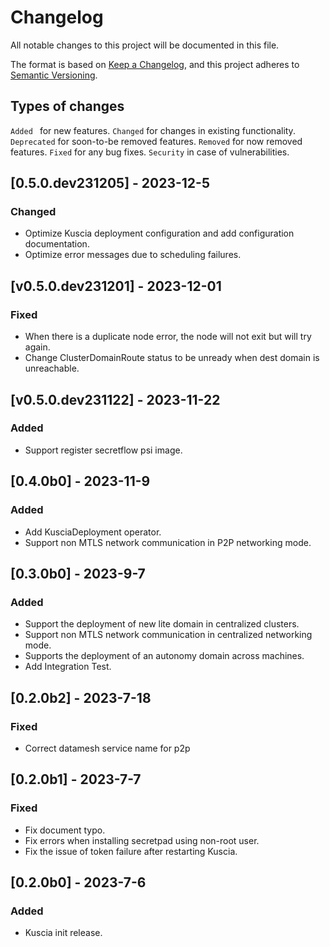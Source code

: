 # Changelog
All notable changes to this project will be documented in this file.

The format is based on [Keep a Changelog](https://keepachangelog.com/en/1.0.0/),
and this project adheres to [Semantic Versioning](https://semver.org/spec/v2.0.0.html).

## Types of changes
`Added ` for new features.
`Changed` for changes in existing functionality.
`Deprecated` for soon-to-be removed features.
`Removed` for now removed features.
`Fixed` for any bug fixes.
`Security` in case of vulnerabilities.

## [0.5.0.dev231205] - 2023-12-5
### Changed
- Optimize Kuscia deployment configuration and add configuration documentation.
- Optimize error messages due to scheduling failures.

## [v0.5.0.dev231201] - 2023-12-01
### Fixed
- When there is a duplicate node error, the node will not exit but will try again.
- Change ClusterDomainRoute status to be unready when dest domain is unreachable.

## [v0.5.0.dev231122] - 2023-11-22
### Added
- Support register secretflow psi image.

## [0.4.0b0] - 2023-11-9
### Added
- Add KusciaDeployment operator.
- Support non MTLS network communication in P2P networking mode.

## [0.3.0b0] - 2023-9-7
### Added
- Support the deployment of new lite domain in centralized clusters.
- Support non MTLS network communication in centralized networking mode.
- Supports the deployment of an autonomy domain across machines.
- Add Integration Test.

## [0.2.0b2] - 2023-7-18
### Fixed
- Correct datamesh service name for p2p

## [0.2.0b1] - 2023-7-7
### Fixed
- Fix document typo.
- Fix errors when installing secretpad using non-root user.
- Fix the issue of token failure after restarting Kuscia.

## [0.2.0b0] - 2023-7-6
### Added
- Kuscia init release.
